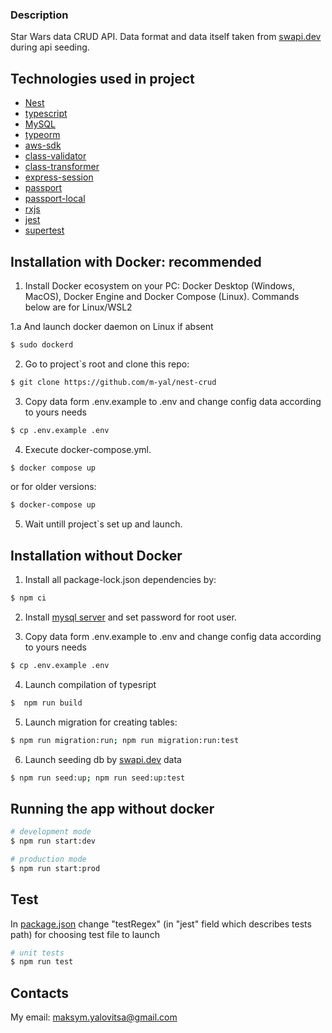 ### Description

Star Wars data CRUD API. Data format and data itself taken from [swapi.dev](https://swapi.dev/) during api seeding.

## Technologies used in project

- [Nest](https://github.com/nestjs/nest)
- [typescript](https://www.typescriptlang.org/)
- [MySQL](https://www.mysql.com/)
- [typeorm](https://typeorm.io/)
- [aws-sdk](https://docs.aws.amazon.com/sdk-for-javascript/v3/developer-guide/getting-started-nodejs.html)
- [class-validator](https://www.npmjs.com/package/@nestjs/class-validator)
- [class-transformer](https://github.com/typestack/class-transformer)
- [express-session](https://www.npmjs.com/package/express-session)
- [passport](https://www.npmjs.com/package/passport)
- [passport-local](https://www.npmjs.com/package/passport-local)
- [rxjs](https://www.npmjs.com/package/rxjs)
- [jest](https://www.npmjs.com/package/jest)
- [supertest](https://www.npmjs.com/package/supertest)

## Installation with Docker: recommended

1. Install Docker ecosystem on your PC: Docker Desktop (Windows, MacOS), Docker Engine and Docker Compose (Linux). Commands below are for Linux/WSL2

1.a And launch docker daemon on Linux if absent
```bash
$ sudo dockerd
```

2. Go to project`s root and clone this repo:
```bash
$ git clone https://github.com/m-yal/nest-crud
```

3. Copy data form .env.example to .env and change config data according to yours needs
```bash
$ cp .env.example .env
```

4. Execute docker-compose.yml.
```bash
$ docker compose up
```
or for older versions:
```bash
$ docker-compose up
```

5. Wait untill project`s set up and launch.

## Installation without Docker

1. Install all package-lock.json dependencies by:
```bash
$ npm ci
```

2. Install [mysql server](https://pen-y-fan.github.io/2021/08/08/How-to-install-MySQL-on-WSL-2-Ubuntu/) and set password for root user.

3. Copy data form .env.example to .env and change config data according to yours needs
```bash
$ cp .env.example .env
```

4. Launch compilation of typesript
```bash
$  npm run build
```

5. Launch migration for creating tables:
```bash
$ npm run migration:run; npm run migration:run:test
```

6. Launch seeding db by [swapi.dev](https://swapi.dev/) data
```bash
$ npm run seed:up; npm run seed:up:test
```

## Running the app without docker

```bash
# development mode
$ npm run start:dev

# production mode
$ npm run start:prod
```

## Test
In [package.json](./package.json) change "testRegex" (in "jest" field which describes tests path) for choosing test file to launch
```bash
# unit tests
$ npm run test
```


## Contacts
My email: maksym.yalovitsa@gmail.com
